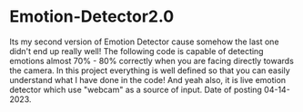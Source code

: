 # Emotion-Detector2.0
Its my second version of Emotion Detector cause somehow the last one didn't end up really well!
The following code is capable of detecting emotions almost 70% - 80% correctly when you are facing directly towards the camera. In this project everything is well defined so that you can easily understand what I have done in the code! And yeah also, it is live emotion detector which use "webcam" as a source of input.
Date of posting 04-14-2023.
